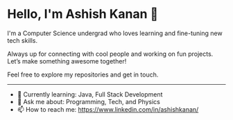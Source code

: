 # Hello, I'm Ashish Kanan 👋

I'm a Computer Science undergrad who loves learning and fine-tuning new tech skills.

Always up for connecting with cool people and working on fun projects. Let’s make something awesome together!

Feel free to explore my repositories and get in touch.

---

- 🌱 Currently learning: Java, Full Stack Development
- 💬 Ask me about: Programming, Tech, and Physics
- 📫 How to reach me: https://www.linkedin.com/in/ashishkanan/

